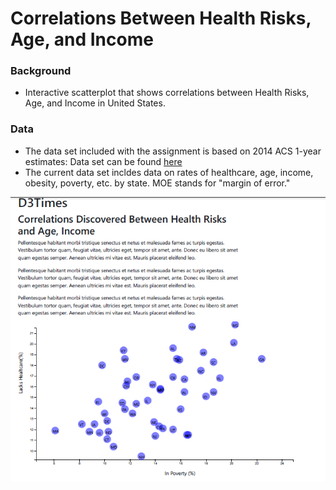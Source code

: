 # Correlations Between Health Risks, Age, and Income

### Background
- Interactive scatterplot that shows correlations between Health Risks, Age, and Income in United States.

### Data
- The data set included with the assignment is based on 2014 ACS 1-year estimates: Data set can be found [here](https://factfinder.census.gov/faces/nav/jsf/pages/searchresults.xhtml)
- The current data set incldes data on rates of healthcare, age, income, obesity, poverty, etc. by state. MOE stands for "margin of error."

![Test Image](https://github.com/mserobabina/D3-challenge/blob/master/D3_data_journalism/assets/js/Capture4.PNG) 
